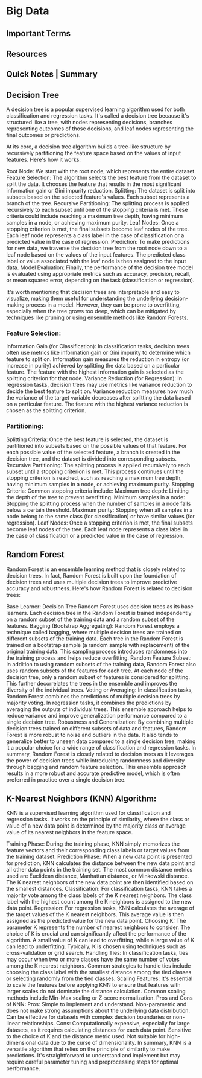# Big Data


## Important Terms


## Resources


## Quick Notes | Summary


## Decision Tree
A decision tree is a popular supervised learning algorithm used for both classification and regression tasks. It's called a decision tree because it's structured like a tree, with nodes representing decisions, branches representing outcomes of those decisions, and leaf nodes representing the final outcomes or predictions.

At its core, a decision tree algorithm builds a tree-like structure by recursively partitioning the feature space based on the values of input features. Here's how it works:

Root Node:
We start with the root node, which represents the entire dataset.
Feature Selection:
The algorithm selects the best feature from the dataset to split the data. It chooses the feature that results in the most significant information gain or Gini impurity reduction.
Splitting:
The dataset is split into subsets based on the selected feature's values. Each subset represents a branch of the tree.
Recursive Partitioning:
The splitting process is applied recursively to each subset until one of the stopping criteria is met. These criteria could include reaching a maximum tree depth, having minimum samples in a node, or achieving maximum purity.
Leaf Nodes:
Once a stopping criterion is met, the final subsets become leaf nodes of the tree. Each leaf node represents a class label in the case of classification or a predicted value in the case of regression.
Prediction:
To make predictions for new data, we traverse the decision tree from the root node down to a leaf node based on the values of the input features. The predicted class label or value associated with the leaf node is then assigned to the input data.
Model Evaluation:
Finally, the performance of the decision tree model is evaluated using appropriate metrics such as accuracy, precision, recall, or mean squared error, depending on the task (classification or regression).

It's worth mentioning that decision trees are interpretable and easy to visualize, making them useful for understanding the underlying decision-making process in a model. However, they can be prone to overfitting, especially when the tree grows too deep, which can be mitigated by techniques like pruning or using ensemble methods like Random Forests.


### Feature Selection:
Information Gain (for Classification):
In classification tasks, decision trees often use metrics like information gain or Gini impurity to determine which feature to split on.
Information gain measures the reduction in entropy (or increase in purity) achieved by splitting the data based on a particular feature.
The feature with the highest information gain is selected as the splitting criterion for that node.
Variance Reduction (for Regression):
In regression tasks, decision trees may use metrics like variance reduction to decide the best feature to split on.
Variance reduction measures how much the variance of the target variable decreases after splitting the data based on a particular feature.
The feature with the highest variance reduction is chosen as the splitting criterion.


### Partitioning:
Splitting Criteria:
Once the best feature is selected, the dataset is partitioned into subsets based on the possible values of that feature.
For each possible value of the selected feature, a branch is created in the decision tree, and the dataset is divided into corresponding subsets.
Recursive Partitioning:
The splitting process is applied recursively to each subset until a stopping criterion is met.
This process continues until the stopping criterion is reached, such as reaching a maximum tree depth, having minimum samples in a node, or achieving maximum purity.
Stopping Criteria:
Common stopping criteria include:
Maximum tree depth: Limiting the depth of the tree to prevent overfitting.
Minimum samples in a node: Stopping the splitting process when the number of samples in a node falls below a certain threshold.
Maximum purity: Stopping when all samples in a node belong to the same class (for classification) or have similar values (for regression).
Leaf Nodes:
Once a stopping criterion is met, the final subsets become leaf nodes of the tree.
Each leaf node represents a class label in the case of classification or a predicted value in the case of regression.


## Random Forest
Random Forest is an ensemble learning method that is closely related to decision trees. In fact, Random Forest is built upon the foundation of decision trees and uses multiple decision trees to improve predictive accuracy and robustness. Here's how Random Forest is related to decision trees:

Base Learner: Decision Tree
Random Forest uses decision trees as its base learners. Each decision tree in the Random Forest is trained independently on a random subset of the training data and a random subset of the features.
Bagging (Bootstrap Aggregating):
Random Forest employs a technique called bagging, where multiple decision trees are trained on different subsets of the training data.
Each tree in the Random Forest is trained on a bootstrap sample (a random sample with replacement) of the original training data.
This sampling process introduces randomness into the training process and helps reduce overfitting.
Random Feature Subset:
In addition to using random subsets of the training data, Random Forest also uses random subsets of the features for each tree.
At each node of the decision tree, only a random subset of features is considered for splitting.
This further decorrelates the trees in the ensemble and improves the diversity of the individual trees.
Voting or Averaging:
In classification tasks, Random Forest combines the predictions of multiple decision trees by majority voting.
In regression tasks, it combines the predictions by averaging the outputs of individual trees.
This ensemble approach helps to reduce variance and improve generalization performance compared to a single decision tree.
Robustness and Generalization:
By combining multiple decision trees trained on different subsets of data and features, Random Forest is more robust to noise and outliers in the data.
It also tends to generalize better to unseen data compared to a single decision tree, making it a popular choice for a wide range of classification and regression tasks.
In summary, Random Forest is closely related to decision trees as it leverages the power of decision trees while introducing randomness and diversity through bagging and random feature selection. This ensemble approach results in a more robust and accurate predictive model, which is often preferred in practice over a single decision tree.


## K-Nearest Neighbors (KNN) Algorithm:
KNN is a supervised learning algorithm used for classification and regression tasks. It works on the principle of similarity, where the class or value of a new data point is determined by the majority class or average value of its nearest neighbors in the feature space.

Training Phase:
During the training phase, KNN simply memorizes the feature vectors and their corresponding class labels or target values from the training dataset.
Prediction Phase:
When a new data point is presented for prediction, KNN calculates the distance between the new data point and all other data points in the training set.
The most common distance metrics used are Euclidean distance, Manhattan distance, or Minkowski distance.
The K nearest neighbors of the new data point are then identified based on the smallest distances.
Classification:
For classification tasks, KNN takes a majority vote among the class labels of the K nearest neighbors.
The class label with the highest count among the K neighbors is assigned to the new data point.
Regression:
For regression tasks, KNN calculates the average of the target values of the K nearest neighbors.
This average value is then assigned as the predicted value for the new data point.
Choosing K:
The parameter K represents the number of nearest neighbors to consider.
The choice of K is crucial and can significantly affect the performance of the algorithm.
A small value of K can lead to overfitting, while a large value of K can lead to underfitting.
Typically, K is chosen using techniques such as cross-validation or grid search.
Handling Ties:
In classification tasks, ties may occur when two or more classes have the same number of votes among the K nearest neighbors.
Common strategies to handle ties include choosing the class label with the smallest distance among the tied classes or selecting randomly from the tied classes.
Scaling Features:
It's essential to scale the features before applying KNN to ensure that features with larger scales do not dominate the distance calculation.
Common scaling methods include Min-Max scaling or Z-score normalization.
Pros and Cons of KNN:
Pros:
Simple to implement and understand.
Non-parametric and does not make strong assumptions about the underlying data distribution.
Can be effective for datasets with complex decision boundaries or non-linear relationships.
Cons:
Computationally expensive, especially for large datasets, as it requires calculating distances for each data point.
Sensitive to the choice of K and the distance metric used.
Not suitable for high-dimensional data due to the curse of dimensionality.
In summary, KNN is a versatile algorithm that relies on the principle of similarity to make predictions. It's straightforward to understand and implement but may require careful parameter tuning and preprocessing steps for optimal performance.


